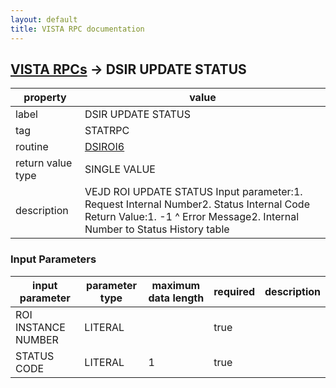 ```yaml
---
layout: default
title: VISTA RPC documentation
---
```




## [VISTA RPCs](TableOfContent.md) &#8594; DSIR UPDATE STATUS 

 property | value 
--- | --- 
 label | DSIR UPDATE STATUS
 tag | STATRPC
 routine | [DSIROI6](http://code.osehra.org/dox/Routine_DSIROI6_source.html)
 return value type | SINGLE VALUE
 description | VEJD ROI UPDATE STATUS        Input parameter:1.      Request Internal Number2.      Status Internal Code Return Value:1.      -1 ^ Error Message2.      Internal Number to Status History table

### Input Parameters

| input parameter | parameter type | maximum data length | required | description | 
| --- | --- | --- | --- | --- | 
| ROI INSTANCE NUMBER | LITERAL |  | true |  | 
| STATUS CODE | LITERAL | 1 | true |  | 